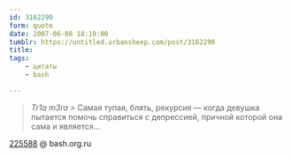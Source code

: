 ```yaml
---
id: 3162290
form: quote
date: 2007-06-08 18:19:00
tumblr: https://untitled.urbansheep.com/post/3162290
title: 
tags:
    - цитаты
    - bash

---
```


<blockquote>
<em>Tr1a m3ra &gt;</em> Самая тупая, блять, рекурсия — когда девушка пытается помочь справиться с депрессией, причной которой она сама и является&hellip;
</blockquote>

<a href="http://www.bash.org.ru/quote/225588">225588</a> @ bash.org.ru
